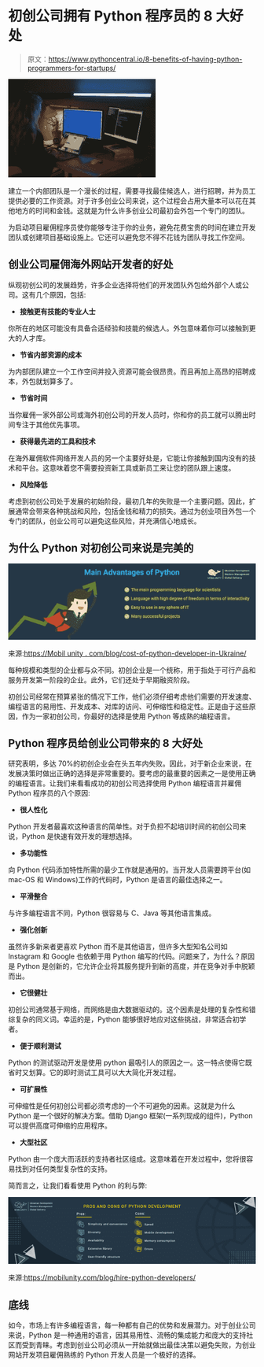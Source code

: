 # 初创公司拥有 Python 程序员的 8 大好处

> 原文：<https://www.pythoncentral.io/8-benefits-of-having-python-programmers-for-startups/>

[![python](img/af0b5254e070584a7763c41e04570f1b.png)](https://www.pythoncentral.io/wp-content/uploads/2021/11/pexels-cottonbro-5473298.jpg)

建立一个内部团队是一个漫长的过程，需要寻找最佳候选人，进行招聘，并为员工提供必要的工作资源。对于许多创业公司来说，这个过程会占用大量本可以花在其他地方的时间和金钱。这就是为什么许多创业公司最初会外包一个专门的团队。

为启动项目雇佣程序员使你能够专注于你的业务，避免花费宝贵的时间在建立开发团队或创建项目基础设施上。它还可以避免您不得不花钱为团队寻找工作空间。

## 创业公司雇佣海外网站开发者的好处

纵观初创公司的发展趋势，许多企业选择将他们的开发团队外包给外部个人或公司。这有几个原因，包括:

*   **接触更有技能的专业人士**

你所在的地区可能没有具备合适经验和技能的候选人。外包意味着你可以接触到更大的人才库。

*   **节省内部资源的成本**

为内部团队建立一个工作空间并投入资源可能会很昂贵。而且再加上高昂的招聘成本，外包就划算多了。

*   **节省时间**

当你雇佣一家外部公司或海外初创公司的开发人员时，你和你的员工就可以腾出时间专注于其他优先事项。

*   **获得最先进的工具和技术**

在海外雇佣软件网络开发人员的另一个主要好处是，它能让你接触到国内没有的技术和平台。这意味着您不需要投资新工具或新员工来让您的团队跟上速度。

*   **风险降低**

考虑到初创公司处于发展的初始阶段，最初几年的失败是一个主要问题。因此，扩展通常会带来各种挑战和风险，包括金钱和精力的损失。通过为创业项目外包一个专门的团队，创业公司可以避免这些风险，并充满信心地成长。

## 为什么 Python 对初创公司来说是完美的

[![main advantage of python](img/c8ead878f69f0a25d4a7b187bee7fb7a.png)](https://www.pythoncentral.io/wp-content/uploads/2021/11/main-advantage.jpg)

来源:[https://Mobil unity . com/blog/cost-of-python-developer-in-Ukraine/](https://mobilunity.com/blog/cost-of-python-developer-in-ukraine/)

每种规模和类型的企业都与众不同。初创企业是一个统称，用于指处于可行产品和服务开发第一阶段的企业。此外，它们还处于早期融资阶段。

初创公司经常在预算紧张的情况下工作，他们必须仔细考虑他们需要的开发速度、编程语言的易用性、开发成本、对库的访问、可伸缩性和稳定性。正是由于这些原因，作为一家初创公司，你最好的选择是使用 Python 等成熟的编程语言。

## Python 程序员给创业公司带来的 8 大好处

研究表明，多达 70%的初创企业会在头五年内失败。因此，对于新企业来说，在发展决策时做出正确的选择是非常重要的。要考虑的最重要的因素之一是使用正确的编程语言。让我们来看看成功的初创公司选择使用 Python 编程语言并雇佣 Python 程序员的八个原因:

*   **很人性化**

Python 开发者最喜欢这种语言的简单性。对于负担不起培训时间的初创公司来说，Python 是快速有效开发的理想选择。

*   **多功能性**

向 Python 代码添加特性所需的最少工作就是通用的。当开发人员需要跨平台(如 mac-OS 和 Windows)工作的代码时，Python 是语言的最佳选择之一。

*   **平滑整合**

与许多编程语言不同，Python 很容易与 C、Java 等其他语言集成。

*   **强化创新**

虽然许多新来者更喜欢 Python 而不是其他语言，但许多大型知名公司如 Instagram 和 Google 也依赖于用 Python 编写的代码。问题来了，为什么？原因是 Python 是创新的，它允许企业将其服务提升到新的高度，并在竞争对手中脱颖而出。

*   **它很健壮**

初创公司通常基于网络，而网络是由大数据驱动的。这个因素是处理的复杂性和错综复杂的同义词。幸运的是，Python 能够很好地应对这些挑战，非常适合初学者。

*   **便于顺利测试**

Python 的测试驱动开发是使用 python 最吸引人的原因之一。这一特点使得它既省时又划算。它的即时测试工具可以大大简化开发过程。

*   **可扩展性**

可伸缩性是任何初创公司都必须考虑的一个不可避免的因素。这就是为什么 Python 是一个很好的解决方案。借助 Django 框架(一系列现成的组件)，Python 可以提供高度可伸缩的应用程序。

*   **大型社区**

Python 由一个庞大而活跃的支持者社区组成。这意味着在开发过程中，您将很容易找到对任何类型复杂性的支持。

简而言之，让我们看看使用 Python 的利与弊:

[![pros and cons of python](img/096bf98a1896f5a094eb895516d6b735.png)](https://www.pythoncentral.io/wp-content/uploads/2021/11/pros-and-cons.png)

来源:https://mobilunity.com/blog/hire-python-developers/

## 底线

如今，市场上有许多编程语言，每一种都有自己的优势和发展潜力。对于创业公司来说，Python 是一种通用的语言，因其易用性、流畅的集成能力和庞大的支持社区而受到青睐。考虑到创业公司必须从一开始就做出最佳决策以避免失败，为创业网站开发项目雇佣熟练的 Python 开发人员是一个极好的选择。